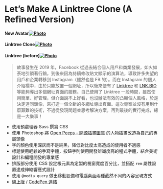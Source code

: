 # Let’s Make A Linktree Clone (A Refined Version)

#### New Avatar[![Photo](https://cdn.dribbble.com/users/3800131/screenshots/10710329/media/e5006f69e2f4e9a48f6cf2e731e13ac5.png)](https://dribbble.com/raychangdesign)

#### Linktree Clone[![Photo](https://cdn.dribbble.com/users/3800131/screenshots/10724954/media/529252d97de31baf1548bd817ad6bc1a.png)](https://raychang2017.github.io/linktree-clone/)

#### Linktree (before)[![Photo](https://cdn.dribbble.com/users/3800131/screenshots/10724999/media/fdbc3db71c8b7bc3b469dc944d9b9963.png)](https://linktr.ee/raychang)

> 故事發生在 2019 年，Facebook 從過去結合個人用戶和商業發展，如火如荼地引領著行銷，到後來因為持續修改貼文顯示的演算法，導致許多失望的用戶和企業轉移到 Instagram（雖然也是 FB 的）。而在 Instagram 的個人介紹欄中，由於只能放置一個網址，所以後來便有了 [Linktree](https://linktr.ee/) 和 [LNK.BIO](https://lnk.bio/) 等能夠導出多個網址頁面的服務。自己使用了 Linktree 一段時間，雖然使用簡單、好管理，但介面說不上好看，也沒辦法有效的凸顯個人風格，於是決定連同頭像，來打造一個全新的多網址導出頁面。這次專案並沒有用到什麼艱難的技術，不過從發現問題並思考解決方案，再到最後的實行完成，總是一大樂事！

- 使用預處理器 Sass 撰寫 CSS
- 使用 Photoshop 將 [Open Peeps - 開源插畫圖庫](https://www.openpeeps.com/) 的人物插畫改造為自己的專屬頭像
- 字的顏色使用深灰而不是純黑，降低對比度太高造成的使用者不適感
- 標題使用輕鬆的手寫字體，按鈕字則使用開發辨識度高的程式字體，結合美術設計和編程開發的專業感
- 排版部分使用 CSS 設定根元素為定製的視窗寬度百分比，並搭配 `rem` 屬性設置達成伸縮響應式設計
- 使用 `@media query` 做出移動設備和電腦桌面兩種截然不同的內容呈現方式
- [線上版](https://raychang2017.github.io/linktree-clone/) / [CodePen 連結](https://codepen.io/raychang2017/full/OJVQLMJ)